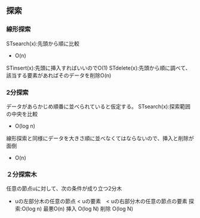 ## 探索

### 線形探索
STsearch(x):先頭から順に比較
+ O(n)

STinsert(x):先頭に挿入すればいいのでO(1)
STdelete(x):先頭から順に調べて、該当する要素があればそのデータを削除O(n)


### 2分探索
データがあらかじめ順番に並べられていると仮定する。
STsearch(x):探索範囲の中央を比較 
+ O(log n)

線形探索と同様にデータを大きさ順に並べなくてはならないので、挿入と削除が面倒
+ O(n)


### ２分探索木
任意の節点uに対して、次の条件が成り立つ2分木
+ uの左部分木の任意の節点 < uの要素　< uの右部分木の任意の節点の要素
探索:O(log n) 最悪O(n)
挿入 O(log N)
削除 O(log N)

